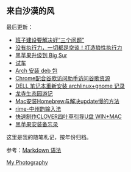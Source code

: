 ## 来自沙漠的风

最后更新：

 
- [班子建设要解决好“三个问题”][14]
- [没有执行力，一切都是空谈！打造狼性执行力][13]
- [黑苹果升级到 Big Sur][1]
- [试车][2]
- [Arch 安装 deb 包][3]
- [Chrome配合谷歌访问助手访问谷歌资源][4]
-  [DELL 笔记本重新安装 archlinux+gnome 记录][5]
- [龙寺生态园游记][6]
- [Mac安装Homebrew与解决update慢的方法][7]
- [rime-中州韵输入法][8]
- [快速制作CLOVER四叶草引导U盘 WIN+MAC][9]
- [黑苹果安装备忘录][10]

这里是我的随笔札记，按年份归档。

参考：[Markdown 语法][11]

[My Photography][12]

[14]:   ./2021/班子建设要解决好“三个问题”.md
[13]:   ./2021/没有执行力，一切都是空谈！打造狼性执行力.md
[1]:	./2021/%E9%BB%91%E8%8B%B9%E6%9E%9C%E5%8D%87%E7%BA%A7%E5%88%B0%20Big%20Sur.md "黑苹果升级到 Big Sur"
[2]:	./2021/%E8%AF%95%E8%BD%A6.md "试车"
[3]:	./2020/Arch-%E5%AE%89%E8%A3%85-deb.md
[4]:	./2020/Chrome%E9%85%8D%E5%90%88%E8%B0%B7%E6%AD%8C%E8%AE%BF%E9%97%AE%E5%8A%A9%E6%89%8B%E8%AE%BF%E9%97%AE%E8%B0%B7%E6%AD%8C%E8%B5%84%E6%BA%90.md
[5]:	./2020/arch+gnome+install.md
[6]:	./2019/%E9%BE%99%E5%AF%BA%E7%94%9F%E6%80%81%E5%9B%AD%E6%B8%B8%E8%AE%B0.md
[7]:	./2019/Mac%E5%AE%89%E8%A3%85Homebrew%E4%B8%8E%E8%A7%A3%E5%86%B3update%E6%85%A2%E7%9A%84%E6%96%B9%E6%B3%95.md
[8]:	./2019/rime-%E4%B8%AD%E5%B7%9E%E9%9F%B5%E8%BE%93%E5%85%A5%E6%B3%95.md
[9]:	./2019/%E5%BF%AB%E9%80%9F%E5%88%B6%E4%BD%9CCLOVER%E5%9B%9B%E5%8F%B6%E8%8D%89%E5%BC%95%E5%AF%BCU%E7%9B%98%20WIN+MAC.md
[10]:	./2019/%E9%BB%91%E8%8B%B9%E6%9E%9C%E5%AE%89%E8%A3%85%E5%A4%87%E5%BF%98%E5%BD%95.md "黑苹果安装备忘录"
[11]:	https://www.markdown.xyz/basic-syntax/ "Markdown 基本语法"
[12]:	http://heimaphoto.com "my photography"
